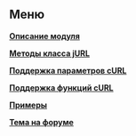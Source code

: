 ## Меню
**[Описание модуля](https://github.com/TsSaltan/DevelNext-jURL/wiki)**

**[Методы класса jURL](https://github.com/TsSaltan/DevelNext-jURL/wiki/Методы-класса-jURL)**

**[Поддержка параметров cURL](https://github.com/TsSaltan/DevelNext-jURL/wiki/Поддержка-параметров-cURL)**

**[Поддержка функций cURL](https://github.com/TsSaltan/DevelNext-jURL/wiki/Поддержка-функций-cURL)**

**[Примеры](https://github.com/TsSaltan/DevelNext-jURL/wiki/Примеры)**

**[Тема на форуме](http://community.develstudio.org/showthread.php/13145-cURL-в-DevelNext)**